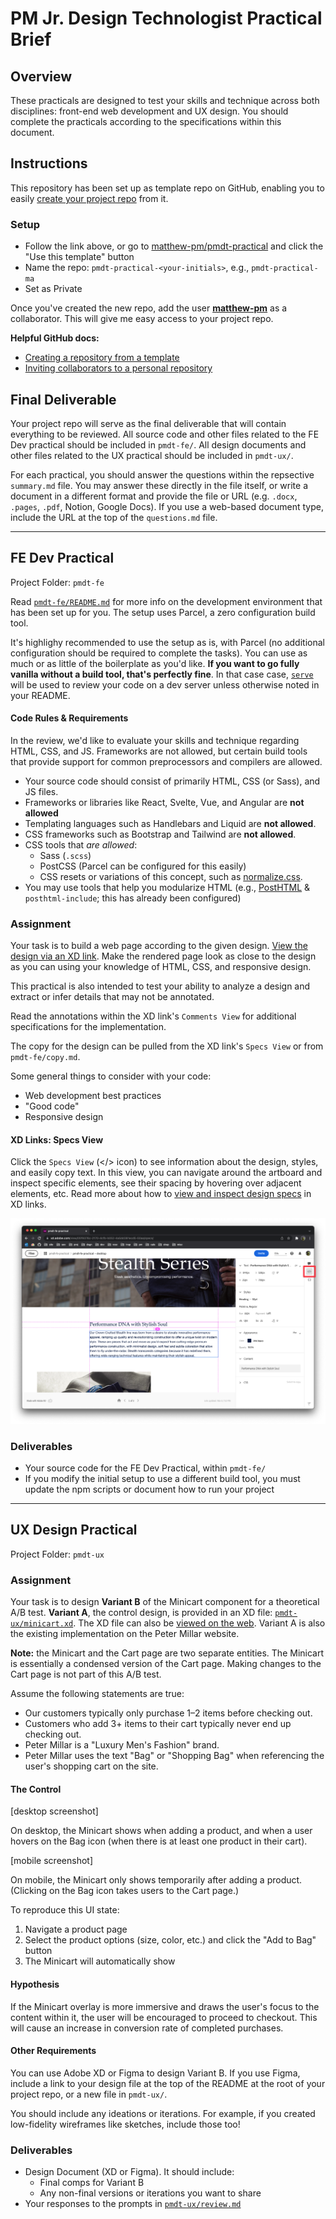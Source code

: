 
# PM Jr. Design Technologist Practical Brief

## Overview
These practicals are designed to test your skills and technique across both disciplines: front-end web development and UX design. You should complete the practicals according to the specifications within this document.

## Instructions
This repository has been set up as template repo on GitHub, enabling you to easily [create your project repo](https://github.com/matthew-pm/pmdt-practical/generate) from it.

### Setup
- Follow the link above, or go to [matthew-pm/pmdt-practical](https://github.com/matthew-pm/pmdt-practical) and click the "Use this template" button
- Name the repo: `pmdt-practical-<your-initials>`, e.g., `pmdt-practical-ma`
- Set as Private

Once you've created the new repo, add the user [**matthew-pm**](https://github.com/matthew-pm) as a collaborator. This will give me easy access to your project repo. 


**Helpful GitHub docs:**
- [Creating a repository from a template](https://docs.github.com/en/repositories/creating-and-managing-repositories/creating-a-repository-from-a-template#creating-a-repository-from-a-template)
- [Inviting collaborators to a personal repository](https://docs.github.com/en/account-and-profile/setting-up-and-managing-your-github-user-account/managing-access-to-your-personal-repositories/inviting-collaborators-to-a-personal-repository)


## Final Deliverable
Your project repo will serve as the final deliverable that will contain everything to be reviewed. All source code and other files related to the FE Dev practical should be included in `pmdt-fe/`. All design documents and other files related to the UX practical should be included in `pmdt-ux/`. 

For each practical, you should answer the questions within the repsective `summary.md` file. You may answer these directly in the file itself, or write a document in a different format and provide the file or URL (e.g. `.docx`, `.pages`, `.pdf`, Notion, Google Docs). If you use a web-based document type, include the URL at the top of the `questions.md` file.

---

## FE Dev Practical
Project Folder: `pmdt-fe`

Read [`pmdt-fe/README.md`](./pmdt-fe/README.md) for more info on the development environment that has been set up for you. The setup uses Parcel, a zero configuration build tool.

It's highlighy recommended to use the setup as is, with Parcel (no additional configuration should be required to complete the tasks). You can use as much or as little of the boilerplate as you'd like. **If you want to go fully vanilla without a build tool, that's perfectly fine**. In that case case, [`serve`](https://www.npmjs.com/package/serve) will be used to review your code on a dev server unless otherwise noted in your README.

#### Code Rules & Requirements
In the review, we'd like to evaluate your skills and technique regarding HTML, CSS, and JS. Frameworks are not allowed, but certain build tools that provide support for common preprocessors and compilers are allowed.

- Your source code should consist of primarily HTML, CSS (or Sass), and JS files.
- Frameworks or libraries like React, Svelte, Vue, and Angular are **not allowed**
- Templating languages such as Handlebars and Liquid are **not allowed**.
- CSS frameworks such as Bootstrap and Tailwind are **not allowed**. 
- CSS tools that _are allowed_:
    - Sass (`.scss`)
    - PostCSS (Parcel can be configured for this easily)
    - CSS resets or variations of this concept, such as [normalize.css](https://github.com/necolas/normalize.css).
- You may use tools that help you modularize HTML (e.g., [PostHTML](https://parceljs.org/languages/html/#posthtml) & `posthtml-include`; this has already been configured)

### Assignment
Your task is to build a web page according to the given design. [View the design via an XD link](https://xd.adobe.com/view/05f9376c-2170-4cfb-b052-4a5dd381ecd5-50aa/grid). Make the rendered page look as close to the design as you can using your knowledge of HTML, CSS, and responsive design.

This practical is also intended to test your ability to analyze a design and extract or infer details that may not be annotated.

Read the annotations within the XD link's `Comments View` for additional specifications for the implementation.

The copy for the design can be pulled from the XD link's `Specs View` or from `pmdt-fe/copy.md`.

Some general things to consider with your code:
- Web development best practices
- "Good code"
- Responsive design

#### XD Links: Specs View
Click the `Specs View` (</> icon) to see information about the design, styles, and easily copy text. In this view, you can navigate around the artboard and inspect specific elements, see their spacing by hovering over adjacent elements, etc. Read more about how to [view and inspect design specs](https://helpx.adobe.com/xd/help/inspect-design-specs.html) in XD links.

![Specs View](./docs/pmdt-fe-xd_specs.png)

### Deliverables
- Your source code for the FE Dev Practical, within `pmdt-fe/`
- If you modify the initial setup to use a different build tool, you must update the npm scripts or document how to run your project

---

## UX Design Practical
Project Folder: `pmdt-ux`
<!-- TODO -->

### Assignment
Your task is to design **Variant B** of the Minicart component for a theoretical A/B test. **Variant A**, the control design, is provided in an XD file: [`pmdt-ux/minicart.xd`](./pmdt-ux/minicart.xd). The XD file can also be [viewed on the web](#TODO). Variant A is also the existing implementation on the Peter Millar website.

**Note:** the Minicart and the Cart page are two separate entities. The Minicart is essentially a condensed version of the Cart page. Making changes to the Cart page is not part of this A/B test.

Assume the following statements are true:

- Our customers typically only purchase 1–2 items before checking out.
- Customers who add 3+ items to their cart typically never end up checking out.
- Peter Millar is a "Luxury Men's Fashion" brand.
- Peter Millar uses the text "Bag" or "Shopping Bag" when referencing the user's shopping cart on the site.

#### The Control
[desktop screenshot]

On desktop, the Minicart shows when adding a product, and when a user hovers on the Bag icon (when there is at least one product in their cart).

[mobile screenshot]

On mobile, the Minicart only shows temporarily after adding a product. (Clicking on the Bag icon takes users to the Cart page.)

To reproduce this UI state:
1. Navigate a product page
2. Select the product options (size, color, etc.) and click the "Add to Bag" button
3. The Minicart will automatically show


#### Hypothesis
If the Minicart overlay is more immersive and draws the user's focus to the content within it, the user will be encouraged to proceed to checkout. This will cause an increase in conversion rate of completed purchases.


#### Other Requirements
You can use Adobe XD or Figma to design Variant B. If you use Figma, include a link to your design file at the top of the README at the root of your project repo, or a new file in `pmdt-ux/`.

You should include any ideations or iterations. For example, if you created low-fidelity wireframes like sketches, include those too!

### Deliverables
- Design Document (XD or Figma). It should include:
  - Final comps for Variant B
  - Any non-final versions or iterations you want to share
- Your responses to the prompts in [`pmdt-ux/review.md`](./pmdt-ux/review.md)
